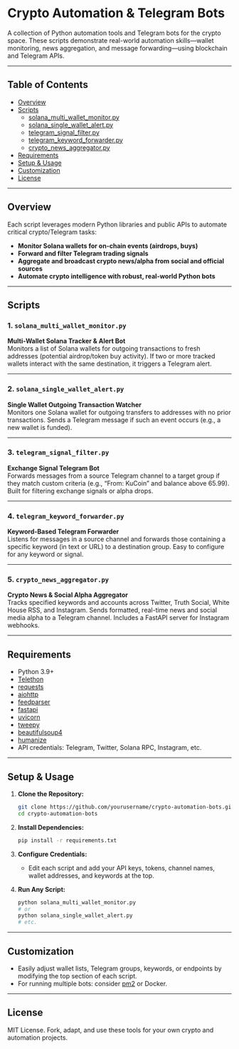 # Crypto Automation & Telegram Bots

A collection of Python automation tools and Telegram bots for the crypto space. These scripts demonstrate real-world automation skills—wallet monitoring, news aggregation, and message forwarding—using blockchain and Telegram APIs.

---

## Table of Contents

- [Overview](#overview)
- [Scripts](#scripts)
  - [solana_multi_wallet_monitor.py](#solana_multi_wallet_monitorpy)
  - [solana_single_wallet_alert.py](#solana_single_wallet_alertpy)
  - [telegram_signal_filter.py](#telegram_signal_filterpy)
  - [telegram_keyword_forwarder.py](#telegram_keyword_forwarderpy)
  - [crypto_news_aggregator.py](#crypto_news_aggregatorpy)
- [Requirements](#requirements)
- [Setup & Usage](#setup--usage)
- [Customization](#customization)
- [License](#license)

---

## Overview

Each script leverages modern Python libraries and public APIs to automate critical crypto/Telegram tasks:

- **Monitor Solana wallets for on-chain events (airdrops, buys)**
- **Forward and filter Telegram trading signals**
- **Aggregate and broadcast crypto news/alpha from social and official sources**
- **Automate crypto intelligence with robust, real-world Python bots**

---

## Scripts

### 1. `solana_multi_wallet_monitor.py`
**Multi-Wallet Solana Tracker & Alert Bot**  
Monitors a list of Solana wallets for outgoing transactions to fresh addresses (potential airdrop/token buy activity). If two or more tracked wallets interact with the same destination, it triggers a Telegram alert.

---

### 2. `solana_single_wallet_alert.py`
**Single Wallet Outgoing Transaction Watcher**  
Monitors one Solana wallet for outgoing transfers to addresses with no prior transactions. Sends a Telegram message if such an event occurs (e.g., a new wallet is funded).

---

### 3. `telegram_signal_filter.py`
**Exchange Signal Telegram Bot**  
Forwards messages from a source Telegram channel to a target group if they match custom criteria (e.g., “From: KuCoin” and balance above 65.99). Built for filtering exchange signals or alpha drops.

---

### 4. `telegram_keyword_forwarder.py`
**Keyword-Based Telegram Forwarder**  
Listens for messages in a source channel and forwards those containing a specific keyword (in text or URL) to a destination group. Easy to configure for any keyword or signal.

---

### 5. `crypto_news_aggregator.py`
**Crypto News & Social Alpha Aggregator**  
Tracks specified keywords and accounts across Twitter, Truth Social, White House RSS, and Instagram. Sends formatted, real-time news and social media alpha to a Telegram channel. Includes a FastAPI server for Instagram webhooks.

---

## Requirements

- Python 3.9+
- [Telethon](https://github.com/LonamiWebs/Telethon)
- [requests](https://pypi.org/project/requests/)
- [aiohttp](https://docs.aiohttp.org/en/stable/)
- [feedparser](https://pypi.org/project/feedparser/)
- [fastapi](https://fastapi.tiangolo.com/)
- [uvicorn](https://www.uvicorn.org/)
- [tweepy](https://www.tweepy.org/)
- [beautifulsoup4](https://www.crummy.com/software/BeautifulSoup/)
- [humanize](https://pypi.org/project/humanize/)
- API credentials: Telegram, Twitter, Solana RPC, Instagram, etc.

---

## Setup & Usage

1. **Clone the Repository:**
    ```bash
    git clone https://github.com/yourusername/crypto-automation-bots.git
    cd crypto-automation-bots
    ```

2. **Install Dependencies:**
    ```bash
    pip install -r requirements.txt
    ```

3. **Configure Credentials:**  
   - Edit each script and add your API keys, tokens, channel names, wallet addresses, and keywords at the top.

4. **Run Any Script:**
    ```bash
    python solana_multi_wallet_monitor.py
    # or
    python solana_single_wallet_alert.py
    # etc.
    ```

---

## Customization

- Easily adjust wallet lists, Telegram groups, keywords, or endpoints by modifying the top section of each script.
- For running multiple bots: consider [pm2](https://pm2.keymetrics.io/) or Docker.

---

## License

MIT License. Fork, adapt, and use these tools for your own crypto and automation projects.
